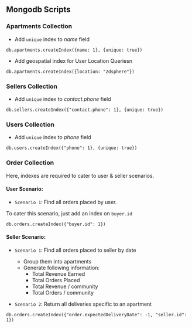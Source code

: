 ## Mongodb Scripts

### Apartments Collection

-   Add `unique` index to _name_ field

```
db.apartments.createIndex({name: 1}, {unique: true})
```

-   Add geospatial index for User Location Queriesn

```
db.apartments.createIndex({location: "2dsphere"})
```

### Sellers Collection

-   Add `unique` index to _contact.phone_ field

```
db.sellers.createIndex({"contact.phone": 1}, {unique: true})
```

### Users Collection

-   Add `unique` index to _phone_ field

```
db.users.createIndex({"phone": 1}, {unique: true})
```

### Order Collection

Here, indexes are required to cater to user & seller scenarios.

#### User Scenario:

-   `Scenario 1`: Find all orders placed by user.

To cater this scenario, just add an index on `buyer.id`

```
db.orders.createIndex({"buyer.id": 1})
```

#### Seller Scenario:

-   `Scenario 1`: Find all orders placed to seller by date

    -   Group them into apartments
    -   Generate following information:
        -   Total Revenue Earned
        -   Total Orders Placed
        -   Total Revenue / community
        -   Total Orders / community

-   `Scenario 2`: Return all deliveries specific to an apartment

```
db.orders.createIndex({"order.expectedDeliveryDate": -1, "seller.id": 1})
```
